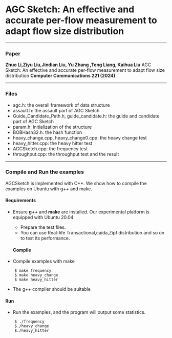 # AGC Sketch: An effective and accurate per-flow measurement to adapt flow size distribution

---
### Paper

__Zhuo Li,Ziyu Liu,Jindian Liu, Yu Zhang ,Teng Liang, Kaihua Liu__ 
AGC Sketch: An effective and accurate per-flow measurement to adapt flow size distribution
__Computer Communications 221 (2024)__ 

---
### Files
- agc.h: the overall framework of data structure
- assault.h: the assault part of AGC Sketch
- Guide_Candidate_Path.h, guide_candidate.h: the guide and candidate part of AGC Sketch
- param.h: initialization of the structure
- BOBHash32.h: the hash function
- heavy_change.cpp, heavy_change0.cpp: the heavy change test
- heavy_hitter.cpp: the heavy hitter test
- AGCSketch.cpp: the frequency test
- throughput.cpp: the throughput test and the result
---

### Compile and Run the examples
AGCSketch is implemented with C++. We show how to compile the examples on
Ubuntu with g++ and make.

#### Requirements
- Ensure __g++__ and __make__ are installed.  Our experimental platform is
  equipped with Ubuntu 20.04

  - Prepare the test files.
   - You can use Real-life Transactional,caida,Zipf distribution and so on to test its performance.


   #### Compile
- Compile examples with make

```
    $ make frequency
    $ make heavy_change
    $ make heavy_hitter
```

- The g++ compiler should be suitable 


#### Run
- Run the examples, and the program will output some statistics. 

```
    $ ./frequency
    $./heavy_change
    $./heavy_hitter
```
